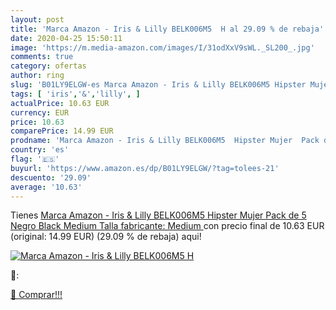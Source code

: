 ```yaml
---
layout: post
title: 'Marca Amazon - Iris & Lilly BELK006M5  H al 29.09 % de rebaja'
date: 2020-04-25 15:50:11
image: 'https://m.media-amazon.com/images/I/31odXxV9sWL._SL200_.jpg'
comments: true
category: ofertas
author: ring
slug: 'B01LY9ELGW-es Marca Amazon - Iris & Lilly BELK006M5 Hipster Mujer Pack...'
tags: [ 'iris','&','lilly', ]
actualPrice: 10.63 EUR
currency: EUR
price: 10.63
comparePrice: 14.99 EUR
prodname: 'Marca Amazon - Iris & Lilly BELK006M5  Hipster Mujer  Pack de 5  Negro  Black   Medium  Talla fabricante: Medium '
country: 'es'
flag: '🇪🇸'
buyurl: 'https://www.amazon.es/dp/B01LY9ELGW/?tag=tolees-21'
descuento: '29.09'
average: '10.63'
---
```


Tienes [Marca Amazon - Iris & Lilly BELK006M5  Hipster Mujer  Pack de 5  Negro  Black   Medium  Talla fabricante: Medium ](https://www.amazon.es/dp/B01LY9ELGW/?tag=tolees-21) con precio final de  10.63 EUR (original: 14.99 EUR) (29.09 %  de rebaja) aqui!

[![Marca Amazon - Iris & Lilly BELK006M5  H](https://m.media-amazon.com/images/I/31odXxV9sWL._SL200_.jpg)](https://www.amazon.es/dp/B01LY9ELGW/?tag=tolees-21)

🔎:


[🛒 Comprar!!!](https://www.amazon.es/dp/B01LY9ELGW/?tag=tolees-21)
